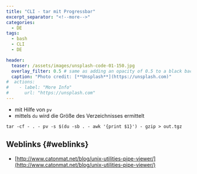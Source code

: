 ```yaml
---
title: "CLI - tar mit Progressbar"
excerpt_separator: "<!--more-->"
categories:
  - DE
tags:
  - bash
  - CLI
  - DE

header:
  teaser: /assets/images/unsplash-code-01-150.jpg
  overlay_filter: 0.5 # same as adding an opacity of 0.5 to a black background
  caption: "Photo credit: [**Unsplash**](https://unsplash.com)"
#  actions:
#    - label: "More Info"
#      url: "https://unsplash.com"
---
```




* mit Hilfe von `pv`
* mittels `du` wird die Größe des Verzeichnisses ermittelt

```
tar -cf - . - pv -s $(du -sb . - awk '{print $1}') - gzip > out.tgz
```

## Weblinks {#weblinks}

* [http://www.catonmat.net/blog/unix-utilities-pipe-viewer/](http://www.catonmat.net/blog/unix-utilities-pipe-viewer/)



